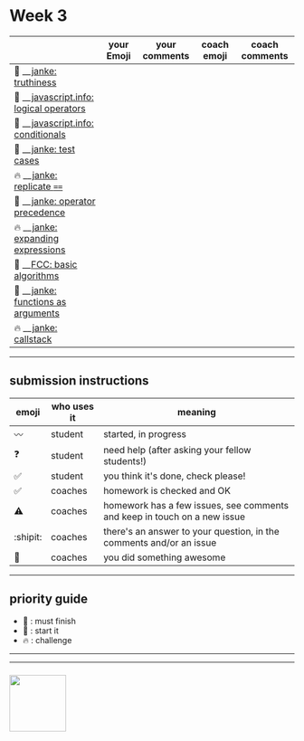 # Week 3

|  | your Emoji | your comments | coach emoji | coach comments |
| --- | --- | --- | --- | --- |
| :dash: __[janke: truthiness](./jl-truthiness.md) | | | | |
| :seedling: __[javascript.info: logical operators](./jsinfo-logical-operators.md) | | | | |
| :seedling: __[javascript.info: conditionals](./jsinfo-conditionals.md) | | | | |
| :seedling: __[janke: test cases](./jl-test-cases.md) | | | | |
| :fire: __[janke: replicate ```==```](./jl-replicate-loose-equality.md) | | | | |
| :dash: __[janke: operator precedence](./jl-operator-precedence.md) | | | | |
| :fire: __[janke: expanding expressions](./jl-expanding-expressions.md) | | | | |
| :dash: __[FCC: basic algorithms](./fcc-algorithms-1.md) | | | | |
| :dash: __[janke: functions as arguments](./jl-functions-as-arguments.md) | | | | |
| :fire: __[janke: callstack](./jl-callstack.md) | | | | |




---


## submission instructions

| emoji | who uses it | meaning |
| --- | --- | --- |
|  :wavy_dash: | student | started, in progress  | 
| :question: | student | need help (after asking your fellow students!) | 
| :white_check_mark: | student | you think it's done, check please! | 
| :white_check_mark: | coaches | homework is checked and OK |
| :warning: | coaches | homework has a few issues, see comments and keep in touch on a new issue |
| :shipit: | coaches | there's an answer to your question, in the comments and/or an issue  | 
| :star2: | coaches | you did something awesome |

---

## priority guide

* :seedling: : must finish
* :dash: : start it
* :fire: : challenge

___
___
### <a href="https://hackyourfuture.be" target="_blank"><img src="https://pbs.twimg.com/profile_images/984474625009741824/Bs_qKx6-_400x400.jpg" width="100" height="100"></img></a>
